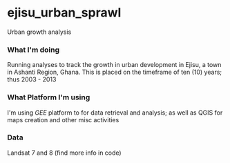 # ejisu_urban_sprawl
Urban growth analysis

### What I'm doing
Running analyses to track the growth in urban development in Ejisu, a town in Ashanti Region, Ghana.
This is placed on the timeframe of ten (10) years; thus 2003 - 2013

### What Platform I'm using
I'm using _GEE_ platform to for data retrieval and analysis;
as well as QGIS for maps creation and other misc activities

### Data
Landsat 7 and 8 (find more info in code)
